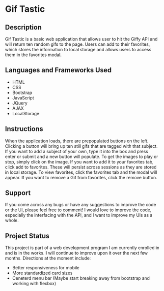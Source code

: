 # Gif Tastic

## Description
Gif Tastic is a basic web application that allows user to hit the Giffy API and will return ten random gifs to the page. Users can add to their favorites, which stores the information to local storage and allows users to access them in the favorites modal. 

## Languages and Frameworks Used
* HTML
* CSS
* Bootstrap
* JavaScript
* JQuery
* AJAX
* LocalStorage

## Instructions
When the application loads, there are prepopulated buttons on the left. Clicking a button will bring up ten still gifs that are tagged with that subject. If you want to add a subject of your own, type it into the box and press enter or submit and a new button will populate. To get the images to play or stop, simply click on the image. If you want to add it to your favorites tab, click add to favorites. These will persist across sessions as they are stored in local storage. To view favorites, click the favorites tab and the modal will appear. If you want to remove a Gif from favorites, click the remove button. 

## Support
If you come across any bugs or have any suggestions to improve the code or the UI, please feel free to comment! I would love to improve the code, especially the interfacing with the API, and I want to improve my UIs as a whole. 

## Project Status
This project is part of a web development program I am currently enrolled in and is in the works. I will continue to improve upon it over the next few months. Directions at the moment include: 
* Better responsiveness for mobile
* More standardized card sizes
* Ceneterd menu bar (Maybe start breaking away from bootstrap and working with flexbox)
